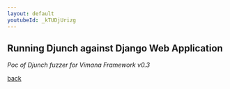 ```yaml
---
layout: default
youtubeId: _kTUDjUrizg
---
```


## Running Djunch against Django Web Application

_Poc of Djunch fuzzer for Vimana Framework v0.3_
<!--
{% include youtubePlayer.html id=page.youtubeId %}
-->
[back](./)
